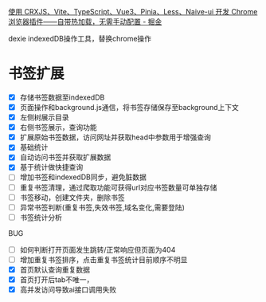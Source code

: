 [使用 CRXJS、Vite、TypeScript、Vue3、Pinia、Less、Naive-ui 开发 Chrome 浏览器插件——自带热加载，无需手动配置 - 掘金](https://juejin.cn/post/7330227149177028617)

dexie  indexedDB操作工具，替换chrome操作

# 书签扩展

- [x] 存储书签数据至indexedDB
- [x] 页面操作和background.js通信，将书签存储保存至background上下文
- [x] 左侧树展示目录
- [x] 右侧书签展示，查询功能
- [x] 扩展原始书签数据，访问网址并获取head中参数用于增强查询
- [x] 基础统计
- [x] 自动访问书签并获取扩展数据
- [x] 基于统计做快捷查询
- [ ] 增加书签和indexedDB同步，避免脏数据 
- [ ] 重复书签清理，通过爬取功能可获得url对应书签数量可单独存储
- [ ] 书签移动，创建文件夹，删除书签
- [ ] 异常书签判断(重复书签,失效书签,域名变化,需要登陆)
- [ ] 书签统计分析

BUG

- [ ] 如何判断打开页面发生跳转/正常响应但页面为404
- [ ] 增加重复书签排序，点击重复书签统计目前顺序不明显
- [x] 首页默认查询重复数据
- [x] 首页打开后tab不唯一，
- [x] 高并发访问导致ai接口调用失败
